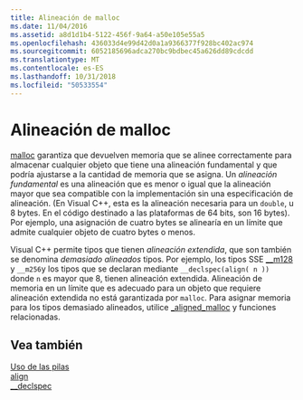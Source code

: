 ```yaml
---
title: Alineación de malloc
ms.date: 11/04/2016
ms.assetid: a8d1d1b4-5122-456f-9a64-a50e105e55a5
ms.openlocfilehash: 436033d4e99d42d0a1a9366377f928bc402ac974
ms.sourcegitcommit: 6052185696adca270bc9bdbec45a626dd89cdcdd
ms.translationtype: MT
ms.contentlocale: es-ES
ms.lasthandoff: 10/31/2018
ms.locfileid: "50533554"
---
```

# <a name="malloc-alignment"></a>Alineación de malloc

[malloc](../c-runtime-library/reference/malloc.md) garantiza que devuelven memoria que se alinee correctamente para almacenar cualquier objeto que tiene una alineación fundamental y que podría ajustarse a la cantidad de memoria que se asigna. Un *alineación fundamental* es una alineación que es menor o igual que la alineación mayor que sea compatible con la implementación sin una especificación de alineación. (En Visual C++, esta es la alineación necesaria para un `double`, u 8 bytes. En el código destinado a las plataformas de 64 bits, son 16 bytes). Por ejemplo, una asignación de cuatro bytes se alinearía en un límite que admite cualquier objeto de cuatro bytes o menos.

Visual C++ permite tipos que tienen *alineación extendida*, que son también se denomina *demasiado alineados* tipos. Por ejemplo, los tipos SSE [__m128](../cpp/m128.md) y `__m256`y los tipos que se declaran mediante `__declspec(align( n ))` donde `n` es mayor que 8, tienen alineación extendida. Alineación de memoria en un límite que es adecuado para un objeto que requiere alineación extendida no está garantizada por `malloc`. Para asignar memoria para los tipos demasiado alineados, utilice [_aligned_malloc](../c-runtime-library/reference/aligned-malloc.md) y funciones relacionadas.

## <a name="see-also"></a>Vea también

[Uso de las pilas](../build/stack-usage.md)<br/>
[align](../cpp/align-cpp.md)<br/>
[__declspec](../cpp/declspec.md)